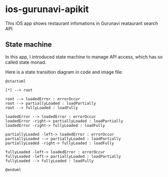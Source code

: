 # ios-gurunavi-apikit
This iOS app shows restaurant infomations in Gurunavi reataurant search API.

## State machine
In this app, I introduced state machine to manage API access, which has so called state monad.

Here is a state transition diagram in code and image file:

```uml
@startuml

[*] --> root

root --> loadedError : errorOccur
root --> partiallyLoaded : loadPartially
root --> fullyLoaded : loadFully

loadedError --> loadedError : errorOccur
loadedError -right-> partiallyLoaded : loadPartially
loadedError -right-> fullyLoaded : loadFully

partiallyLoaded -left-> loadedError : errorOccur
partiallyLoaded --> partiallyLoaded : loadPartially
partiallyLoaded -right-> fullyLoaded : loadFully

fullyLoaded -left-> loadedError : errorOccur
fullyLoaded -left-> partiallyLoaded : loadPartially
fullyLoaded --> fullyLoaded : loadFully

@enduml
```

![]()
